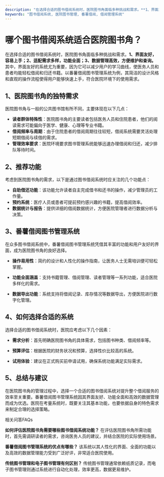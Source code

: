 ```yaml
---
description: "在选择合适的图书借阅系统时，医院图书角面临多种挑战和需求。**1、界面友好，容易上手；2、适配需求多样，功能全面；3、数据管理高效，方便维护和查询。** 其中，界面友好的系统尤为重要，因为它可以减少用户的学习曲线，使医务人员和患者均能轻松借阅和归还书籍。以番薯借阅图书管理系统为例，其简洁的设计风格和直观的操作流程使得用户能够快速上手，符合医院环境下的使用需求。"
keywords: "图书借阅系统, 医院图书管理, 番薯借阅, 借阅管理系统"
---
```

# 哪个图书借阅系统适合医院图书角？

在选择合适的图书借阅系统时，医院图书角面临多种挑战和需求。**1、界面友好，容易上手；2、适配需求多样，功能全面；3、数据管理高效，方便维护和查询。** 其中，界面友好的系统尤为重要，因为它可以减少用户的学习曲线，使医务人员和患者均能轻松借阅和归还书籍。以番薯借阅图书管理系统为例，其简洁的设计风格和直观的操作流程使得用户能够快速上手，符合医院环境下的使用需求。

## 1、医院图书角的独特需求

医院图书角与一般的公共图书馆有所不同，主要体现在以下几点：

- **读者群体特殊性**：医院图书角的主要读者包括医务人员和住院患者，他们的阅读需求可能偏向于医学、健康、心理等专业书籍。
- **借阅频率与周期**：由于住院患者的借阅周期往往较短，借阅系统需要灵活处理短期借阅与续借的需求。
- **管理效率要求**：医院环境要求图书管理系统能够迅速办理借阅和归还，减少排队等待时间。

## 2、推荐功能

考虑到医院图书角的需求，以下是通过图书借阅系统时应关注的几个功能点：

- **自助借还功能**：该功能允许读者自主完成借书和还书的操作，减少管理员的工作量。
- **预约系统**：医疗人员或患者可提前预约感兴趣的书籍，提高借阅效率。
- **数据统计与报告**：提供详细的借阅数据统计，方便医院管理者进行数据分析与决策。

## 3、番薯借阅图书管理系统

在众多图书借阅系统中，番薯借阅图书管理系统凭借其丰富的功能和用户友好的界面，成为医院图书角的良好选择。

- **操作易用性**：简约的设计和人性化的操作指南，让医务人士无需培训便可轻松掌握。
  
- **功能全面涵盖**：支持书籍管理、借阅管理、读者管理等一系列功能，适合医院多样化的需求。

- **数据导出功能**：系统支持将借阅记录、库存情况等数据导出，方便医院进行数字化管理。

## 4、如何选择合适的系统

选择合适的图书借阅系统时，医院应考虑以下几个因素：

- **需求分析**：首先明确医院图书角的具体需求，包括图书种类、借阅频率等。
  
- **预算评估**：根据医院的财务状况和预算，选择性价比较高的系统。

- **试用体验**：建议在正式购买前申请试用，确保系统功能满足实际需求。

## 5、总结与建议

在医院图书角的管理过程中，选择一个合适的图书借阅系统对提升整个借阅服务的效率至关重要。番薯借阅图书管理系统因其界面友好、功能全面和高效的数据管理而成为优选。医院在考量系统时，既要关注其基本功能，也要依据自身的特色需求来制定合理的选择策略。

相关问答FAQs

**如何评估医院图书角需要哪些图书借阅系统功能？** 在评估医院图书角所需功能时，首先需调研读者的需求，咨询医务人员的建议，并结合医院的实际使用场景。

**番薯借阅图书管理系统的优点有哪些？** 该系统以其人性化的界面、全面的功能以及高效的数据管理能力受到广泛好评，非常适合医院使用。

**传统图书管理和电子图书管理有何区别？** 传统图书管理通常依赖纸质记录，而电子图书管理则通过系统进行自动化处理，效率更高，数据更易维护。
